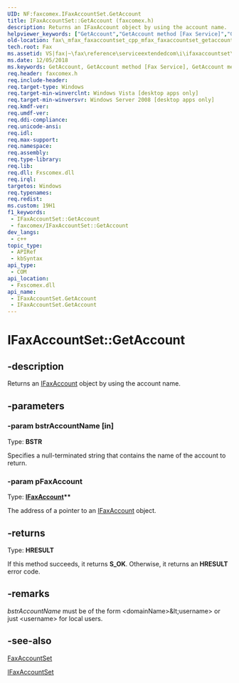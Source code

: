 ```yaml
---
UID: NF:faxcomex.IFaxAccountSet.GetAccount
title: IFaxAccountSet::GetAccount (faxcomex.h)
description: Returns an IFaxAccount object by using the account name.
helpviewer_keywords: ["GetAccount","GetAccount method [Fax Service]","GetAccount method [Fax Service]","IFaxAccountSet interface","IFaxAccountSet interface [Fax Service]","GetAccount method","IFaxAccountSet.GetAccount","IFaxAccountSet::GetAccount","_mfax_faxaccountset.getaccount","fax._mfax_faxaccountset_cpp_mfax_faxaccountset_getaccount_cpp","fax._mfax_faxaccountset_getaccount","faxcomex/IFaxAccountSet::GetAccount"]
old-location: fax\_mfax_faxaccountset_cpp_mfax_faxaccountset_getaccount_cpp.htm
tech.root: Fax
ms.assetid: VS|fax|~\fax\reference\serviceextendedcom\i\ifaxaccountset\getaccount.htm
ms.date: 12/05/2018
ms.keywords: GetAccount, GetAccount method [Fax Service], GetAccount method [Fax Service],IFaxAccountSet interface, IFaxAccountSet interface [Fax Service],GetAccount method, IFaxAccountSet.GetAccount, IFaxAccountSet::GetAccount, _mfax_faxaccountset.getaccount, fax._mfax_faxaccountset_cpp_mfax_faxaccountset_getaccount_cpp, fax._mfax_faxaccountset_getaccount, faxcomex/IFaxAccountSet::GetAccount
req.header: faxcomex.h
req.include-header: 
req.target-type: Windows
req.target-min-winverclnt: Windows Vista [desktop apps only]
req.target-min-winversvr: Windows Server 2008 [desktop apps only]
req.kmdf-ver: 
req.umdf-ver: 
req.ddi-compliance: 
req.unicode-ansi: 
req.idl: 
req.max-support: 
req.namespace: 
req.assembly: 
req.type-library: 
req.lib: 
req.dll: Fxscomex.dll
req.irql: 
targetos: Windows
req.typenames: 
req.redist: 
ms.custom: 19H1
f1_keywords:
 - IFaxAccountSet::GetAccount
 - faxcomex/IFaxAccountSet::GetAccount
dev_langs:
 - c++
topic_type:
 - APIRef
 - kbSyntax
api_type:
 - COM
api_location:
 - Fxscomex.dll
api_name:
 - IFaxAccountSet.GetAccount
 - IFaxAccountSet.GetAccount
---
```


# IFaxAccountSet::GetAccount


## -description

Returns an <a href="https://docs.microsoft.com/previous-versions/windows/desktop/api/faxcomex/nn-faxcomex-ifaxaccount">IFaxAccount</a> object by using the account name.

## -parameters

### -param bstrAccountName [in]

Type: <b>BSTR</b>

Specifies a null-terminated string that contains the name of the account to return.

### -param pFaxAccount

Type: <b><a href="https://docs.microsoft.com/previous-versions/windows/desktop/api/faxcomex/nn-faxcomex-ifaxaccount">IFaxAccount</a>**</b>

The address of a pointer to an <a href="https://docs.microsoft.com/previous-versions/windows/desktop/api/faxcomex/nn-faxcomex-ifaxaccount">IFaxAccount</a> object.

## -returns

Type: <b>HRESULT</b>

If this method succeeds, it returns <b xmlns:loc="http://microsoft.com/wdcml/l10n">S_OK</b>. Otherwise, it returns an <b xmlns:loc="http://microsoft.com/wdcml/l10n">HRESULT</b> error code.

## -remarks

<i>bstrAccountName</i> must be of the form &lt;domainName&gt;\&lt;username&gt; or just &lt;username&gt; for local users.

## -see-also

<a href="https://docs.microsoft.com/previous-versions/windows/desktop/fax/-mfax-faxaccountset">FaxAccountSet</a>



<a href="https://docs.microsoft.com/previous-versions/windows/desktop/api/faxcomex/nn-faxcomex-ifaxaccountset">IFaxAccountSet</a>

